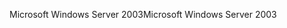 <span data-ttu-id="4c908-101">Microsoft Windows Server 2003</span><span class="sxs-lookup"><span data-stu-id="4c908-101">Microsoft Windows Server 2003</span></span>